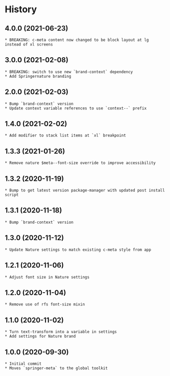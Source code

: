 # History

## 4.0.0 (2021-06-23)
    * BREAKING: c-meta content now changed to be block layout at lg instead of xl screens

## 3.0.0 (2021-02-08)
    * BREAKING: switch to use new `brand-context` dependency
    * Add Springernature branding


## 2.0.0 (2021-02-03)
    * Bump `brand-context` version
    * Update context variable references to use `context--` prefix

## 1.4.0 (2021-02-02)
    * Add modifier to stack list items at `xl` breakpoint

## 1.3.3 (2021-01-26)
    * Remove nature $meta--font-size override to improve accessibility

## 1.3.2 (2020-11-19)
    * Bump to get latest version package-manager with updated post install script

## 1.3.1 (2020-11-18)
    * Bump `brand-context` version

## 1.3.0 (2020-11-12)
    * Update Nature settings to match existing c-meta style from app

## 1.2.1 (2020-11-06)
    * Adjust font size in Nature settings 
    
## 1.2.0 (2020-11-04)
    * Remove use of rfs font-size mixin

## 1.1.0 (2020-11-02)
    * Turn text-transform into a variable in settings
    * Add settings for Nature brand

## 1.0.0 (2020-09-30)
    * Initial commit
	* Moves `springer-meta` to the global toolkit
